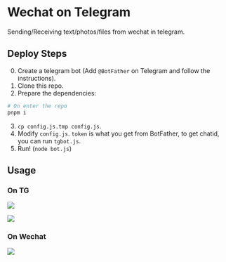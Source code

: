 # Wechat on Telegram

Sending/Receiving text/photos/files from wechat in telegram.

## Deploy Steps

0. Create a telegram bot (Add `@BotFather` on Telegram and follow the instructions).
1. Clone this repo.
2. Prepare the dependencies:
```bash
# On enter the repo
pnpm i
```
3. `cp config.js.tmp config.js`.
4. Modify `config.js`. `token` is what you get from BotFather, to get chatid, you can run `tgbot.js`.
5. Run! (`node bot.js`)

## Usage

### On TG

![](docs/p1.png)

![](docs/p2.png)

### On Wechat

![](docs/we.jpg)
